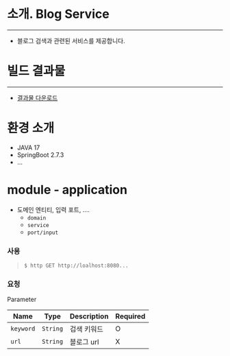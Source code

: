 # 소개. Blog Service
-------------
- 블로그 검색과 관련된 서비스를 제공합니다.

# 빌드 결과물
-------------
- [결과물 다운로드](https://www.google.com)

# 환경 소개
- JAVA 17
- SpringBoot 2.7.3
- ...


# module - application
- 도메인 엔티티, 입력 포트, ....
  - `domain`
  - `service`
  - `port/input`


### 사용

> `$ http GET http://loalhost:8080...`

### 요청

Parameter

| Name | Type | Description | Required
|------|------|-------------|---------|
| `keyword` | `String` | 검색 키워드 | O |
| `url` | `String` | 블로그 url | X |